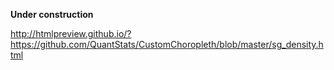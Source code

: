 __Under construction__

http://htmlpreview.github.io/?https://github.com/QuantStats/CustomChoropleth/blob/master/sg_density.html
